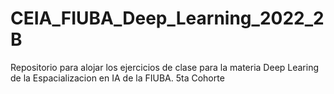 # CEIA_FIUBA_Deep_Learning_2022_2B
Repositorio para alojar los ejercicios de clase para la materia Deep Learing de la Espacializacion en IA de la FIUBA. 5ta Cohorte
